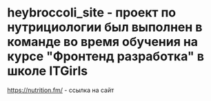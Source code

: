# heybroccoli_site - проект по нутрициологии был выполнен в команде во время обучения на курсе "Фронтенд разработка" в школе ITGirls
https://nutrition.fm/ - ссылка на сайт
